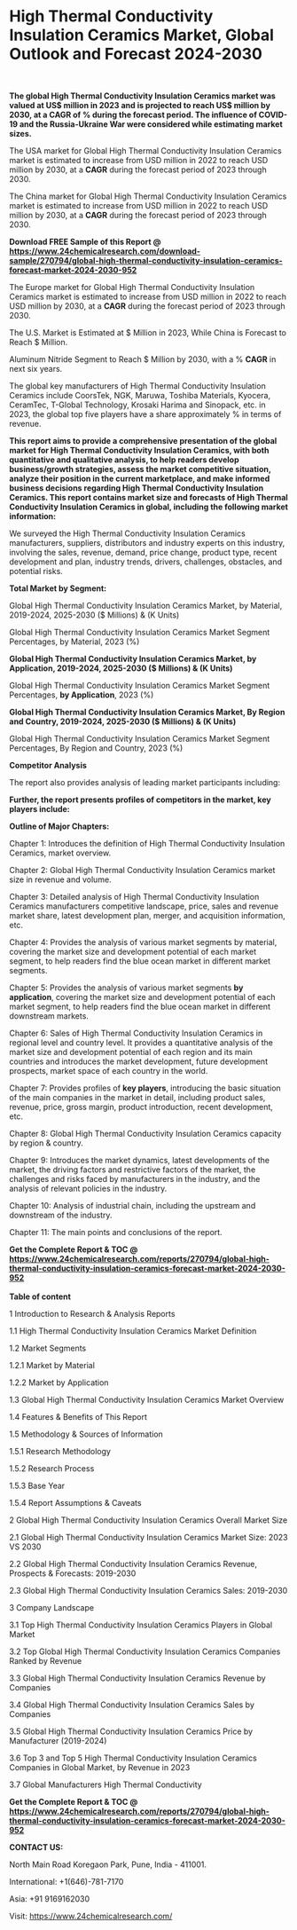 <h1>High Thermal Conductivity Insulation Ceramics Market, Global Outlook and Forecast 2024-2030</h1><br/><p><strong>The global High Thermal Conductivity Insulation Ceramics market was valued at US$ million in 2023 and is projected to reach US$ million by 2030, at a <strong>CAGR</strong> of % during the forecast period. The influence of COVID-19 and the Russia-Ukraine War were considered while estimating market sizes.</strong></p><p>The USA market for Global High Thermal Conductivity Insulation Ceramics market is estimated to increase from USD million in 2022 to reach USD million by 2030, at a <strong>CAGR</strong> during the forecast period of 2023 through 2030.</p><p>The China market for Global High Thermal Conductivity Insulation Ceramics market is estimated to increase from USD million in 2022 to reach USD million by 2030, at a <strong>CAGR</strong> during the forecast period of 2023 through 2030.</p><div><b>Download FREE Sample of this Report @ <a href="https://www.24chemicalresearch.com/download-sample/270794/global-high-thermal-conductivity-insulation-ceramics-forecast-market-2024-2030-952">https://www.24chemicalresearch.com/download-sample/270794/global-high-thermal-conductivity-insulation-ceramics-forecast-market-2024-2030-952</a></b></div><p>The Europe market for Global High Thermal Conductivity Insulation Ceramics market is estimated to increase from USD million in 2022 to reach USD million by 2030, at a <strong>CAGR</strong> during the forecast period of 2023 through 2030.</p><p>The U.S. Market is Estimated at $ Million in 2023, While China is Forecast to Reach $ Million.</p><p>Aluminum Nitride Segment to Reach $ Million by 2030, with a % <strong>CAGR</strong> in next six years.</p><p>The global key manufacturers of High Thermal Conductivity Insulation Ceramics include CoorsTek, NGK, Maruwa, Toshiba Materials, Kyocera, CeramTec, T-Global Technology, Krosaki Harima and Sinopack, etc. in 2023, the global top five players have a share approximately % in terms of revenue.</p><p><strong>This report aims to provide a comprehensive presentation of the global market for High Thermal Conductivity Insulation Ceramics, with both quantitative and qualitative analysis, to help readers develop business/growth strategies, assess the market competitive situation, analyze their position in the current marketplace, and make informed business decisions regarding High Thermal Conductivity Insulation Ceramics. This report contains market size and forecasts of High Thermal Conductivity Insulation Ceramics in global, including the following market information:</strong></p><p>We surveyed the High Thermal Conductivity Insulation Ceramics manufacturers, suppliers, distributors and industry experts on this industry, involving the sales, revenue, demand, price change, product type, recent development and plan, industry trends, drivers, challenges, obstacles, and potential risks.</p><p><strong>Total Market by Segment:</strong></p><p>Global High Thermal Conductivity Insulation Ceramics Market, by Material, 2019-2024, 2025-2030 ($ Millions) & (K Units)</p><p>Global High Thermal Conductivity Insulation Ceramics Market Segment Percentages, by Material, 2023 (%)</p><p><strong>Global High Thermal Conductivity Insulation Ceramics Market, <strong>by Application</strong>, 2019-2024, 2025-2030 ($ Millions) & (K Units)</strong></p><p>Global High Thermal Conductivity Insulation Ceramics Market Segment Percentages, <strong>by Application</strong>, 2023 (%)</p><p><strong>Global High Thermal Conductivity Insulation Ceramics Market, By Region and Country, 2019-2024, 2025-2030 ($ Millions) & (K Units)</strong></p><p>Global High Thermal Conductivity Insulation Ceramics Market Segment Percentages, By Region and Country, 2023 (%)</p><p><strong>Competitor Analysis</strong></p><p>The report also provides analysis of leading market participants including:</p><p><strong>Further, the report presents profiles of competitors in the market, <strong>key players</strong> include:</strong></p><p><strong>Outline of Major Chapters:</strong></p><p>Chapter 1: Introduces the definition of High Thermal Conductivity Insulation Ceramics, market overview.</p><p>Chapter 2: Global High Thermal Conductivity Insulation Ceramics market size in revenue and volume.</p><p>Chapter 3: Detailed analysis of High Thermal Conductivity Insulation Ceramics manufacturers competitive landscape, price, sales and revenue market share, latest development plan, merger, and acquisition information, etc.</p><p>Chapter 4: Provides the analysis of various market segments by material, covering the market size and development potential of each market segment, to help readers find the blue ocean market in different market segments.</p><p>Chapter 5: Provides the analysis of various market segments <strong>by application</strong>, covering the market size and development potential of each market segment, to help readers find the blue ocean market in different downstream markets.</p><p>Chapter 6: Sales of High Thermal Conductivity Insulation Ceramics in regional level and country level. It provides a quantitative analysis of the market size and development potential of each region and its main countries and introduces the market development, future development prospects, market space of each country in the world.</p><p>Chapter 7: Provides profiles of <strong>key players</strong>, introducing the basic situation of the main companies in the market in detail, including product sales, revenue, price, gross margin, product introduction, recent development, etc.</p><p>Chapter 8: Global High Thermal Conductivity Insulation Ceramics capacity by region & country.</p><p>Chapter 9: Introduces the market dynamics, latest developments of the market, the driving factors and restrictive factors of the market, the challenges and risks faced by manufacturers in the industry, and the analysis of relevant policies in the industry.</p><p>Chapter 10: Analysis of industrial chain, including the upstream and downstream of the industry.</p><p>Chapter 11: The main points and conclusions of the report.</p><div><b>Get the Complete Report & TOC @ <a href="https://www.24chemicalresearch.com/reports/270794/global-high-thermal-conductivity-insulation-ceramics-forecast-market-2024-2030-952">https://www.24chemicalresearch.com/reports/270794/global-high-thermal-conductivity-insulation-ceramics-forecast-market-2024-2030-952</a></b></div><br><b>Table of content</b><p>1 Introduction to Research & Analysis Reports<br />
 
  1.1 High Thermal Conductivity Insulation Ceramics Market Definition<br />
 
  1.2 Market Segments<br />
 
  1.2.1 Market by Material<br />
 
  1.2.2 Market by Application<br />
 
  1.3 Global High Thermal Conductivity Insulation Ceramics Market Overview<br />
 
  1.4 Features & Benefits of This Report<br />
 
  1.5 Methodology & Sources of Information<br />
 
  1.5.1 Research Methodology<br />
 
  1.5.2 Research Process<br />
 
  1.5.3 Base Year<br />
 
  1.5.4 Report Assumptions & Caveats<br />
 
 2 Global High Thermal Conductivity Insulation Ceramics Overall Market Size<br />
 
  2.1 Global High Thermal Conductivity Insulation Ceramics Market Size: 2023 VS 2030<br />
 
  2.2 Global High Thermal Conductivity Insulation Ceramics Revenue, Prospects & Forecasts: 2019-2030<br />
 
  2.3 Global High Thermal Conductivity Insulation Ceramics Sales: 2019-2030<br />
 
 3 Company Landscape<br />
 
  3.1 Top High Thermal Conductivity Insulation Ceramics Players in Global Market<br />
 
  3.2 Top Global High Thermal Conductivity Insulation Ceramics Companies Ranked by Revenue<br />
 
  3.3 Global High Thermal Conductivity Insulation Ceramics Revenue by Companies<br />
 
  3.4 Global High Thermal Conductivity Insulation Ceramics Sales by Companies<br />
 
  3.5 Global High Thermal Conductivity Insulation Ceramics Price by Manufacturer (2019-2024)<br />
 
  3.6 Top 3 and Top 5 High Thermal Conductivity Insulation Ceramics Companies in Global Market, by Revenue in 2023<br />
 
  3.7 Global Manufacturers High Thermal Conductivity <br><div><b>Get the Complete Report & TOC @ <a href="https://www.24chemicalresearch.com/reports/270794/global-high-thermal-conductivity-insulation-ceramics-forecast-market-2024-2030-952">https://www.24chemicalresearch.com/reports/270794/global-high-thermal-conductivity-insulation-ceramics-forecast-market-2024-2030-952</a></b></div></p>
 
 <b>CONTACT US:</b><br>
 
 North Main Road Koregaon Park, Pune, India - 411001.<br/>
 
 International: +1(646)-781-7170<br/>
 
 Asia: +91 9169162030<br/>
 
 Visit: <a href="https://www.24chemicalresearch.com/">https://www.24chemicalresearch.com/</a>
 
 <br>